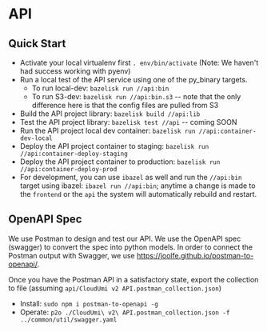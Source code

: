 # API

## Quick Start

- Activate your local virtualenv first `. env/bin/activate` (Note: We haven't had success working with pyenv)
- Run a local test of the API service using one of the py_binary targets.
  - To run local-dev: `bazelisk run //api:bin`
  - To run S3-dev: `bazelisk run //api:bin.s3` -- note that the only difference here is that the config files are pulled from S3
- Build the API project library: `bazelisk build //api:lib`
- Test the API project library: `bazelisk test //api` -- coming SOON
- Run the API project local dev container: `bazelisk run //api:container-dev-local`
- Deploy the API project container to staging: `bazelisk run //api:container-deploy-staging`
- Deploy the API project container to production: `bazelisk run //api:container-deploy-prod`
- For development, you can use `ibazel` as well and run the `//api:bin` target using ibazel: `ibazel run //api:bin`; anytime a change is made to the `frontend` or the `api` the system will automatically rebuild and restart.

## OpenAPI Spec

We use Postman to design and test our API. We use the OpenAPI spec (swagger) to convert the spec into python models. In order to connect the Postman output with Swagger, we use https://joolfe.github.io/postman-to-openapi/.

Once you have the Postman API in a satisfactory state, export the collection to file (assuming `api/CloudUmi v2 API.postman_collection.json`)

- Install: `sudo npm i postman-to-openapi -g`
- Operate: `p2o ./CloudUmi\ v2\ API.postman_collection.json -f ../common/util/swagger.yaml`
